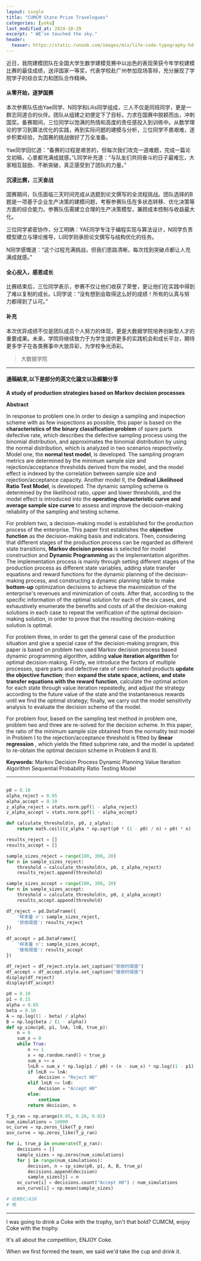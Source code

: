 ```yaml
---
layout: single
title: "CUMCM State Prize Travelogues"
categories: [yoka]
last_modified_at: 2024-10-29
excerpt: " WE've touched the sky."
header:
  teaser: https://static.runoob.com/images/mix/life-code-typography-hd-wallpaper-1920x1080-7168.jpg
---
```



近日，我院建模团队在全国大学生数学建模竞赛中以出色的表现荣获今年学校建模比赛的最佳成绩，送评国家一等奖，代表学校赴广州参加现场答辩，充分展现了学院学子的综合实力和团队合作精神。  

#### 从零开始，逐梦国赛  

本次参赛队伍由Yae同学、N同学和Lilis同学组成，三人不仅是同班同学，更是一群志同道合的伙伴。团队从组建之初便定下了目标，力求在国赛中脱颖而出，冲刺国奖。备赛期间，三位同学以饱满的热情和高度的责任感投入到训练中。从数学理论的学习到算法优化的实践，再到实际问题的建模与分析，三位同学不畏艰难，逐步积累经验，为国赛的挑战做好了万全准备。  

Yae同学回忆道：“备赛的过程是艰苦的，但每次我们攻克一道难题，完成一篇论文初稿，心里都充满成就感。”L同学补充道：“与队友们共同奋斗的日子最难忘，大家相互鼓励、不断突破，真正感受到了团队的力量。”  

#### 沉浸比赛，三天奋战

国赛期间，队伍面临三天时间完成从选题到论文撰写的全流程挑战。团队选择的B题是一项基于企业生产决策的建模问题，考察参赛队伍在多状态转移、优化决策等方面的综合能力。参赛队伍需建立合理的生产决策模型，兼顾成本控制与收益最大化。

三位同学紧密协作，分工明确：YAE同学专注于编程实现与算法设计，N同学负责模型建立与理论推导，Li同学则承担论文撰写与结构优化的任务。

N同学感慨道：“这个过程充满挑战，但我们思路清晰，每次找到突破点都让人充满成就感。”

#### 全心投入，感恩成长

比赛结束后，三位同学表示，参赛不仅让他们收获了荣誉，更让他们在实践中得到了难以复制的成长。L同学说：“没有想到会取得这么好的成绩！所有的认真与努力都得到了认可。”  

#### 补充

本次优异成绩不仅是团队成员个人努力的体现，更是大数据学院培养创新型人才的重要成果。未来，学院将继续致力于为学生提供更多的实践机会和成长平台，期待更多学子在各类赛事中大放异彩，为学校争光添彩。  


> 大数据学院  

---

#### 通稿結束,以下是部分的英文化論文以及經驗分享

**A study of production strategies based on Markov decision processes**

**Abstract**

In response to problem one.In order to design a sampling and inspection scheme with as few inspections as possible, this paper is based on the **characteristics of the binary classification problem** of spare parts defective rate, which describes the defective sampling process using the binomial distribution, and approximates the binomial distribution by using the normal distribution, which is analyzed in two scenarios respectively. Model one, the **normal test model**, is developed. The sampling program metrics are determined by the minimum sample size and rejection/acceptance thresholds derived from the model, and the model effect is indexed by the correlation between sample size and rejection/acceptance capacity. Another model II, the **Ordinal Likelihood Ratio Test Model**, is developed. The dynamic sampling scheme is determined by the likelihood ratio, upper and lower thresholds, and the model effect is introduced into the **operating characteristic curve and average sample size curve** to assess and improve the decision-making reliability of the sampling and testing scheme.

For problem two, a decision-making model is established for the production process of the enterprise. This paper first establishes the **objective function** as the decision-making basis and indicators. Then, considering that different stages of the production process can be regarded as different state transitions, **Markov decision process** is selected for model construction and **Dynamic Programming** as the implementation algorithm. The implementation process is mainly through setting different stages of the production process as different state variables, adding state transfer equations and reward functions for the dynamic planning of the decision-making process, and constructing a dynamic planning table to make **bottom-up** optimization decisions to achieve the maximization of the enterprise's revenues and minimization of costs. After that, according to the specific information of the optimal solution for each of the six cases, and exhaustively enumerate the benefits and costs of all the decision-making solutions in each case to repeat the verification of the optimal decision-making solution, in order to prove that the resulting decision-making solution is optimal.

For problem three, in order to get the general case of the production situation and give a special case of the decision-making program, this paper is based on problem two used Markov decision process based dynamic programming algorithm, adding **value iteration algorithm** for optimal decision-making. Firstly, we introduce the factors of multiple processes, spare parts and defective rate of semi-finished products **update the objective function**; then **expand the state space, actions, and state transfer equations with the reward function**, calculate the optimal action for each state through value iteration repeatedly, and adjust the strategy according to the future value of the state and the instantaneous rewards until we find the optimal strategy; finally, we carry out the model sensitivity analysis to evaluate the decision scheme of the model.

For problem four, based on the sampling test method in problem one, problem two and three are re-solved for the decision scheme. In this paper, the ratio of the minimum sample size obtained from the normality test model in Problem I to the rejection/acceptance threshold is fitted by **linear regression** , which yields the fitted subprime rate, and the model is updated to re-obtain the optimal decision scheme in Problem II and III.

**Keywords:** Markov Decision Process Dynamic Planning Value Iteration Algorithm Sequential Probability Ratio Testing Model

---

```python

p0 = 0.10  
alpha_reject = 0.05 
alpha_accept = 0.10  
z_alpha_reject = stats.norm.ppf(1 - alpha_reject)
z_alpha_accept = stats.norm.ppf(1 - alpha_accept)

def calculate_threshold(n, p0, z_alpha):
    return math.ceil((z_alpha * np.sqrt(p0 * (1 - p0) / n) + p0) * n)

results_reject = []
results_accept = []

sample_sizes_reject = range(100, 300, 20)
for n in sample_sizes_reject:
    threshold = calculate_threshold(n, p0, z_alpha_reject)
    results_reject.append(threshold)

sample_sizes_accept = range(100, 300, 20)
for n in sample_sizes_accept:
    threshold = calculate_threshold(n, p0, z_alpha_accept)
    results_accept.append(threshold)

df_reject = pd.DataFrame({
    '样本量 n': sample_sizes_reject,
    '拒收阈值': results_reject
})

df_accept = pd.DataFrame({
    '样本量 n': sample_sizes_accept,
    '接收阈值': results_accept
})

df_reject = df_reject.style.set_caption("拒收时阈值")
df_accept = df_accept.style.set_caption("接收时阈值")
display(df_reject)
display(df_accept)

p0 = 0.10  
p1 = 0.15  
alpha = 0.05 
beta = 0.10 
A = np.log((1 - beta) / alpha)
B = np.log(beta / (1 - alpha))
def sp_simu(p0, p1, lnA, lnB, true_p):
    n = 0
    sum_x = 0
    while True:
        n += 1
        x = np.random.rand() < true_p  
        sum_x += x
        lnLR = sum_x * np.log(p1 / p0) + (n - sum_x) * np.log((1 - p1) / (1 - p0))
        if lnLR >= lnA:
            decision = "Reject H0"
        elif lnLR <= lnB:
            decision = "Accept H0"
        else:
            continue
        return decision, n

T_p_ran = np.arange(0.05, 0.26, 0.02)
num_simulations = 10000
oc_curve = np.zeros_like(T_p_ran)
asn_curve = np.zeros_like(T_p_ran)

for i, true_p in enumerate(T_p_ran):
    decisions = []
    sample_sizes = np.zeros(num_simulations)
    for j in range(num_simulations):
        decision, n = sp_simu(p0, p1, A, B, true_p)
        decisions.append(decision)
        sample_sizes[j] = n
    oc_curve[i] = decisions.count("Accept H0") / num_simulations
    asn_curve[i] = np.mean(sample_sizes)

# 绘制OC/ASN
# 略

```

---

I was going to drink a Coke with the trophy, isn't that bold? CUMCM, enjoy Coke with the trophy.

It's all about the competition, ENJOY Coke.

When we first formed the team, we said we'd take the cup and drink it.

